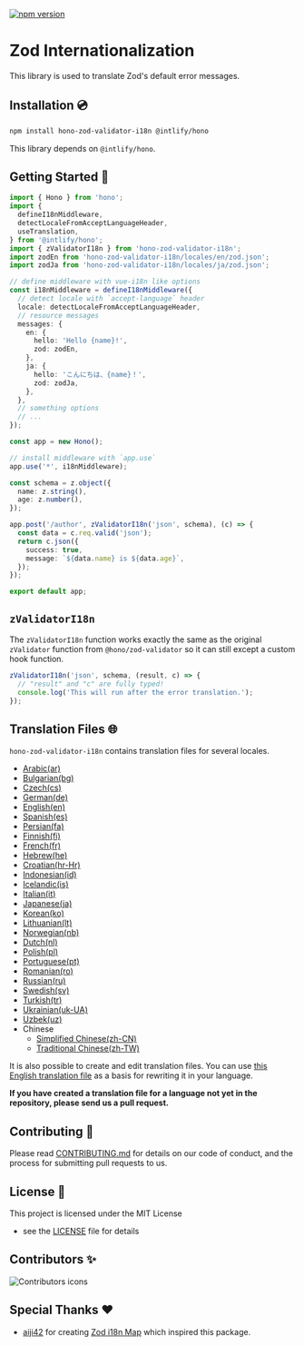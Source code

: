 [![npm version](https://badge.fury.io/js/hono-zod-validator-i18n.svg)](https://badge.fury.io/js/hono-zod-validator-i18n)

# Zod Internationalization

This library is used to translate Zod's default error messages.

## Installation 💿

```bash
npm install hono-zod-validator-i18n @intlify/hono
```

This library depends on `@intlify/hono`.

## Getting Started 🚀

```ts
import { Hono } from 'hono';
import {
  defineI18nMiddleware,
  detectLocaleFromAcceptLanguageHeader,
  useTranslation,
} from '@intlify/hono';
import { zValidatorI18n } from 'hono-zod-validator-i18n';
import zodEn from 'hono-zod-validator-i18n/locales/en/zod.json';
import zodJa from 'hono-zod-validator-i18n/locales/ja/zod.json';

// define middleware with vue-i18n like options
const i18nMiddleware = defineI18nMiddleware({
  // detect locale with `accept-language` header
  locale: detectLocaleFromAcceptLanguageHeader,
  // resource messages
  messages: {
    en: {
      hello: 'Hello {name}!',
      zod: zodEn,
    },
    ja: {
      hello: 'こんにちは、{name}！',
      zod: zodJa,
    },
  },
  // something options
  // ...
});

const app = new Hono();

// install middleware with `app.use`
app.use('*', i18nMiddleware);

const schema = z.object({
  name: z.string(),
  age: z.number(),
});

app.post('/author', zValidatorI18n('json', schema), (c) => {
  const data = c.req.valid('json');
  return c.json({
    success: true,
    message: `${data.name} is ${data.age}`,
  });
});

export default app;
```

## `zValidatorI18n`

The `zValidatorI18n` function works exactly the same as the original `zValidator` function from `@hono/zod-validator` so it can still except a custom hook function.

```ts
zValidatorI18n('json', schema, (result, c) => {
  // "result" and "c" are fully typed!
  console.log('This will run after the error translation.');
});
```

## Translation Files 🌐

`hono-zod-validator-i18n` contains translation files for several locales.

- [Arabic(ar)](https://github.com/thijserven/hono-zod-validator-i18n/blob/main/locales/ar/zod.json)
- [Bulgarian(bg)](https://github.com/thijserven/hono-zod-validator-i18n/blob/main/locales/bg/zod.json)
- [Czech(cs)](https://github.com/thijserven/hono-zod-validator-i18n/blob/main/locales/cs/zod.json)
- [German(de)](https://github.com/thijserven/hono-zod-validator-i18n/blob/main/locales/de/zod.json)
- [English(en)](https://github.com/thijserven/hono-zod-validator-i18n/blob/main/locales/en/zod.json)
- [Spanish(es)](https://github.com/thijserven/hono-zod-validator-i18n/blob/main/locales/es/zod.json)
- [Persian(fa)](https://github.com/thijserven/hono-zod-validator-i18n/blob/main/locales/fa/zod.json)
- [Finnish(fi)](https://github.com/thijserven/hono-zod-validator-i18n/blob/main/locales/fi/zod.json)
- [French(fr)](https://github.com/thijserven/hono-zod-validator-i18n/blob/main/locales/fr/zod.json)
- [Hebrew(he)](https://github.com/thijserven/hono-zod-validator-i18n/blob/main/locales/he/zod.json)
- [Croatian(hr-Hr)](https://github.com/thijserven/hono-zod-validator-i18n/blob/main/locales/hr-He/zod.json)
- [Indonesian(id)](https://github.com/thijserven/hono-zod-validator-i18n/blob/main/locales/id/zod.json)
- [Icelandic(is)](https://github.com/thijserven/hono-zod-validator-i18n/blob/main/locales/is/zod.json)
- [Italian(it)](https://github.com/thijserven/hono-zod-validator-i18n/blob/main/locales/it/zod.json)
- [Japanese(ja)](https://github.com/thijserven/hono-zod-validator-i18n/blob/main/locales/ja/zod.json)
- [Korean(ko)](https://github.com/thijserven/hono-zod-validator-i18n/blob/main/locales/ko/zod.json)
- [Lithuanian(lt)](https://github.com/thijserven/hono-zod-validator-i18n/blob/main/locales/lt/zod.json)
- [Norwegian(nb)](https://github.com/thijserven/hono-zod-validator-i18n/blob/main/locales/nb/zod.json)
- [Dutch(nl)](https://github.com/thijserven/hono-zod-validator-i18n/blob/main/locales/nl/zod.json)
- [Polish(pl)](https://github.com/thijserven/hono-zod-validator-i18n/blob/main/locales/pl/zod.json)
- [Portuguese(pt)](https://github.com/thijserven/hono-zod-validator-i18n/blob/main/locales/pt/zod.json)
- [Romanian(ro)](https://github.com/thijserven/hono-zod-validator-i18n/blob/main/locales/ro/zod.json)
- [Russian(ru)](https://github.com/thijserven/hono-zod-validator-i18n/blob/main/locales/ru/zod.json)
- [Swedish(sv)](https://github.com/thijserven/hono-zod-validator-i18n/blob/main/locales/sv/zod.json)
- [Turkish(tr)](https://github.com/thijserven/hono-zod-validator-i18n/blob/main/locales/tr/zod.json)
- [Ukrainian(uk-UA)](https://github.com/thijserven/hono-zod-validator-i18n/blob/main/locales/uk-UA/zod.json)
- [Uzbek(uz)](https://github.com/thijserven/hono-zod-validator-i18n/blob/main/locales/uz/zod.json)
- Chinese
  - [Simplified Chinese(zh-CN)](https://github.com/thijserven/hono-zod-validator-i18n/blob/main/locales/zh-CN/zod.json)
  - [Traditional Chinese(zh-TW)](https://github.com/thijserven/hono-zod-validator-i18n/blob/main/locales/zh-TW/zod.json)

It is also possible to create and edit translation files. You can use [this English translation file](https://github.com/thijserven/hono-zod-validator-i18n/blob/main/locales/en/zod.json) as a basis for rewriting it in your language.

**If you have created a translation file for a language not yet in the repository, please send us a pull request.**

## Contributing 🤝

Please read [CONTRIBUTING.md](https://github.com/thijserven/hono-zod-validator-i18n/tree/main/CONTRIBUTING.md) for details on our code of conduct, and the process for submitting pull requests to us.

## License 🔖

This project is licensed under the MIT License

- see the [LICENSE](https://github.com/thijserven/hono-zod-validator-i18n/blob/main/LICENSE) file for details

## Contributors ✨

![Contributors icons](https://contrib.nn.ci/api?repo=thijserven/hono-zod-validator-i18n)

## Special Thanks ❤️

- [aiji42](https://www.npmjs.com/~aiji42) for creating [Zod i18n Map](https://www.npmjs.com/package/zod-i18n-map/v/1.7.0) which inspired this package.
